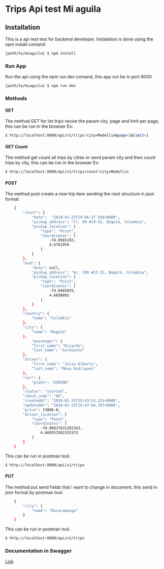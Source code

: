 # Trips Api test Mi aguila
## Installation

This is a api rest test for backend developer. Instalation is done using the npm install comand: 

```bash
[path/to/miaguila] $ npm install
```
### Run App

Run the api using the npm run dev comand, this app run be in port 8000

```bash
[path/to/miaguila] $ npm run dev
```

### Methods

#### GET
The method GET for list trips recive the param city, page  and limit per page, this can be run in the browser
Ex: 
```bash
$ http://localhost:8000/api/v1/trips?city=Medellin&page=1&limit=1
```
#### GET Count
The method get count all trips by cities or send param city and then count trips by city, this can be run in the browser
Ex: 
```bash
$ http://localhost:8000/api/v1/trips/count?city=Medellin
```

#### POST
The method post create a new trip item sending the next structure in json format:
```bash
    {
        "start": {
            "date":  "2019-01-25T19:06:27.936+0000",
            "pickup_address": "Cl. 90 #19-41, Bogotá, Colombia",
            "pickup_location": {
                "type": "Point",
                "coordinates": [
                    -74.0565192,
                    4.6761959
                ]
            }
        },
        "end": {
            "date": null,
            "pickup_address": "Ac. 100 #13-21, Bogotá, Colombia",
            "pickup_location": {
                "type": "Point",
                "coordinates": [
                    -74.0465655,
                    4.6830892
                ]
            }
        },
        "country": {
            "name": "Colombia"
        },
        "city": {
            "name": "Bogotá"
        },
            "passenger": {
            "first_name": "Ricardo",
            "last_name": "Sarmiento"
        },
        "driver": {
            "first_name": "Julio Alberto",
            "last_name": "Mesa Rodriguez"
        },
        "car": {
            "plate": "ESM308"
        },
        "status": "started",
        "check_code": "66",
        "createdAt": "2019-01-25T19:03:53.251+0000",
        "updatedAt": "2019-01-25T19:47:04.397+0000",
        "price": 13800.0,
        "driver_location": {
            "type": "Point",
            "coordinates": [
                -74.06017631292343,
                4.669553302335373
            ]
        }
    }
```
This can be run in postman tool.

```bash
$ http://localhost:8000/api/v1/trips
```

#### PUT
The method put send fields that i want to change in document, this send in json format by postman tool:
```bash
    {
        "city": {
            "name": "Bucaramanga"
        }
    }
```
This can be run in postman tool.

```bash
$ http://localhost:8000/api/v1/trips
```

### Documentation in Swagger

[Link](https://app.swaggerhub.com/apis/NATALIAGJ/Trips/1.0.0)

